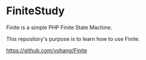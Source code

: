 # FiniteStudy

Finite is a simple PHP Finite State Machine.

This repository's purpose is to learn how to use Finite.

https://github.com/yohang/Finite
